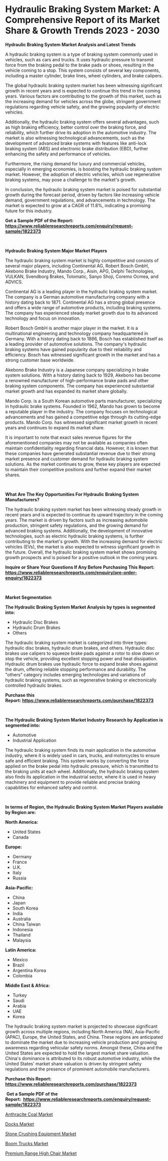 <p><h1>Hydraulic Braking System Market: A Comprehensive Report of its Market Share & Growth Trends 2023 - 2030</h1></p><p><strong>Hydraulic Braking System Market Analysis and Latest Trends</strong></p>
<p><p>A hydraulic braking system is a type of braking system commonly used in vehicles, such as cars and trucks. It uses hydraulic pressure to transmit force from the braking pedal to the brake pads or shoes, resulting in the vehicle coming to a stop. This system consists of several key components, including a master cylinder, brake lines, wheel cylinders, and brake calipers.</p><p>The global hydraulic braking system market has been witnessing significant growth in recent years and is expected to continue this trend in the coming years. Various factors are contributing to the growth of this market, such as the increasing demand for vehicles across the globe, stringent government regulations regarding vehicle safety, and the growing popularity of electric vehicles.</p><p>Additionally, the hydraulic braking system offers several advantages, such as high braking efficiency, better control over the braking force, and reliability, which further drive its adoption in the automotive industry. The market is also witnessing technological advancements, such as the development of advanced brake systems with features like anti-lock braking system (ABS) and electronic brake distribution (EBD), further enhancing the safety and performance of vehicles.</p><p>Furthermore, the rising demand for luxury and commercial vehicles, especially in emerging economies, is boosting the hydraulic braking system market. However, the adoption of electric vehicles, which use regenerative braking systems, may pose a challenge to the market's growth.</p><p>In conclusion, the hydraulic braking system market is poised for substantial growth during the forecast period, driven by factors like increasing vehicle demand, government regulations, and advancements in technology. The market is expected to grow at a CAGR of 11.8%, indicating a promising future for this industry.</p></p>
<p><strong>Get a Sample PDF of the Report:&nbsp; <a href="https://www.reliableresearchreports.com/enquiry/request-sample/1822373">https://www.reliableresearchreports.com/enquiry/request-sample/1822373</a></strong></p>
<p>&nbsp;</p>
<p><strong>Hydraulic Braking System Major Market Players</strong></p>
<p><p>The hydraulic braking system market is highly competitive and consists of several major players, including Continental AG, Robert Bosch GmbH, Akebono Brake Industry, Mando Corp., Aisin, APG, Delphi Technologies, VULKAN, Svendborg Brakes, Tolomatic, Sanyo Shoji, Coremo Ocmea, and ADVICS.</p><p>Continental AG is a leading player in the hydraulic braking system market. The company is a German automotive manufacturing company with a history dating back to 1871. Continental AG has a strong global presence and offers a wide range of automotive products, including braking systems. The company has experienced steady market growth due to its advanced technology and focus on innovation.</p><p>Robert Bosch GmbH is another major player in the market. It is a multinational engineering and technology company headquartered in Germany. With a history dating back to 1886, Bosch has established itself as a leading provider of automotive solutions. The company's hydraulic braking systems have gained popularity due to their reliability and efficiency. Bosch has witnessed significant growth in the market and has a strong customer base worldwide.</p><p>Akebono Brake Industry is a Japanese company specializing in brake system solutions. With a history dating back to 1929, Akebono has become a renowned manufacturer of high-performance brake pads and other braking system components. The company has experienced substantial market growth and has expanded its market share globally.</p><p>Mando Corp. is a South Korean automotive parts manufacturer, specializing in hydraulic brake systems. Founded in 1962, Mando has grown to become a reputable player in the industry. The company focuses on technological advancements and has gained a competitive edge through its cutting-edge products. Mando Corp. has witnessed significant market growth in recent years and continues to expand its market share.</p><p>It is important to note that exact sales revenue figures for the aforementioned companies may not be available as companies often maintain confidentiality regarding financial data. However, it is known that these companies have generated substantial revenue due to their strong market presence and customer demand for hydraulic braking system solutions. As the market continues to grow, these key players are expected to maintain their competitive positions and further expand their market shares.</p></p>
<p>&nbsp;</p>
<p><strong>What Are The Key Opportunities For Hydraulic Braking System Manufacturers?</strong></p>
<p><p>The hydraulic braking system market has been witnessing steady growth in recent years and is expected to continue its upward trajectory in the coming years. The market is driven by factors such as increasing automobile production, stringent safety regulations, and the growing demand for advanced braking systems. Additionally, the development of innovative technologies, such as electric hydraulic braking systems, is further contributing to the market's growth. With the increasing demand for electric vehicles (EVs), the market is also expected to witness significant growth in the future. Overall, the hydraulic braking system market shows promising growth prospects and is poised for a positive outlook in the coming years.</p></p>
<p><strong>Inquire or Share Your Questions If Any Before Purchasing This Report: <a href="https://www.reliableresearchreports.com/enquiry/pre-order-enquiry/1822373">https://www.reliableresearchreports.com/enquiry/pre-order-enquiry/1822373</a></strong></p>
<p>&nbsp;</p>
<p><strong>Market Segmentation</strong></p>
<p><strong>The Hydraulic Braking System Market Analysis by types is segmented into:</strong></p>
<p><ul><li>Hydraulic Disc Brakes</li><li>Hydraulic Drum Brakes</li><li>Others</li></ul></p>
<p><p>The hydraulic braking system market is categorized into three types: hydraulic disc brakes, hydraulic drum brakes, and others. Hydraulic disc brakes use calipers to squeeze brake pads against a rotor to slow down or stop the vehicle, providing excellent stopping power and heat dissipation. Hydraulic drum brakes use hydraulic force to expand brake shoes against the drum, offering reliable stopping performance and durability. The "others" category includes emerging technologies and variations of hydraulic braking systems, such as regenerative braking or electronically controlled hydraulic brakes.</p></p>
<p><strong>Purchase this Report:&nbsp;<a href="https://www.reliableresearchreports.com/purchase/1822373">https://www.reliableresearchreports.com/purchase/1822373</a></strong></p>
<p>&nbsp;</p>
<p><strong>The Hydraulic Braking System Market Industry Research by Application is segmented into:</strong></p>
<p><ul><li>Automotive</li><li>Industrial Application</li></ul></p>
<p><p>The hydraulic braking system finds its main application in the automotive industry, where it is widely used in cars, trucks, and motorcycles to ensure safe and efficient braking. This system works by converting the force applied on the brake pedal into hydraulic pressure, which is transmitted to the braking units at each wheel. Additionally, the hydraulic braking system also finds its application in the industrial sector, where it is used in heavy machinery and equipment to provide reliable and precise braking capabilities for enhanced safety and control.</p></p>
<p>&nbsp;</p>
<p><strong>In terms of Region, the Hydraulic Braking System Market Players available by Region are:</strong></p>
<p>
    <p> <strong> North America: </strong>
        <ul>
            <li>United States</li>
            <li>Canada</li>
        </ul>
        </p> 
    <p> <strong> Europe: </strong>
        <ul>
            <li>Germany</li>
            <li>France</li>
            <li>U.K.</li>
            <li>Italy</li>
            <li>Russia</li>
        </ul>
        </p> 
    <p> <strong> Asia-Pacific: </strong>
        <ul>
            <li>China</li>
            <li>Japan</li>
            <li>South Korea</li>
            <li>India</li>
            <li>Australia</li>
            <li>China Taiwan</li>
            <li>Indonesia</li>
            <li>Thailand</li>
            <li>Malaysia</li>
        </ul>
        </p> 
    <p> <strong> Latin America: </strong>
        <ul>
            <li>Mexico</li>
            <li>Brazil</li>
            <li>Argentina Korea</li>
            <li>Colombia</li>
        </ul>
        </p> 
    <p> <strong> Middle East & Africa: </strong>
        <ul>
            <li>Turkey</li>
            <li>Saudi</li>
            <li>Arabia</li>
            <li>UAE</li>
            <li>Korea</li>
        </ul>
    </p>
    </p>
<p><p>The hydraulic braking system market is projected to showcase significant growth across multiple regions, including North America (NA), Asia-Pacific (APAC), Europe, the United States, and China. These regions are anticipated to dominate the market due to increasing vehicle production and growing awareness regarding vehicular safety norms. Amongst these, China and the United States are expected to hold the largest market share valuation. China's dominance is attributed to its robust automotive industry, while the United States' market share valuation is driven by stringent safety regulations and the presence of prominent automobile manufacturers.</p></p>
<p><strong>Purchase this Report: <a href="https://www.reliableresearchreports.com/purchase/1822373">https://www.reliableresearchreports.com/purchase/1822373</a></strong></p>
<p>&nbsp;<strong>Get a Sample PDF of the Report:&nbsp;&nbsp;<a href="https://www.reliableresearchreports.com/enquiry/request-sample/1822373">https://www.reliableresearchreports.com/enquiry/request-sample/1822373</a></strong></p>
<p><strong></strong></p>
<p><p><a href="https://github.com/sndrkn/Market-Research-Report-List-1/blob/main/anthracite-coal-market.md">Anthracite Coal Market</a></p><p><a href="https://www.linkedin.com/pulse/docks-market-size-share-global-analysis-report-2023-2030-lfvye/">Docks Market</a></p><p><a href="https://www.linkedin.com/pulse/stone-crushing-equipment-market-challenges-opportunities-growth-k9the/">Stone Crushing Equipment Market</a></p><p><a href="https://github.com/amae102299/Market-Research-Report-List-1/blob/main/boom-trucks-market.md">Boom Trucks Market</a></p><p><a href="https://medium.com/@serenaframi/decoding-premium-range-high-chair-market-metrics-market-share-trends-and-growth-patterns-710f620697f0">Premium Range High Chair Market</a></p></p>